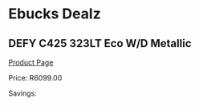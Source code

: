 
# Ebucks Dealz
## DEFY C425 323LT Eco W/D Metallic
[Product Page](https://www.ebucks.com/web/shop/productSelected.do?prodId=1238021273&catId=704986856)

Price: R6099.00

Savings: 


	